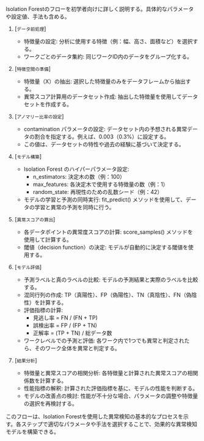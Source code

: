 Isolation Forestのフローを初学者向けに詳しく説明する。具体的なパラメータや設定値、手法も含める。

1. [`データ前処理`]
   - 特徴量の設定: 分析に使用する特徴（例：幅、高さ、面積など）を選択する。
   - ワークごとのデータ集約: 同じワークID内のデータをグループ化する。

2. [`特徴空間の準備`]
   - 特徴量（X）の抽出: 選択した特徴量のみをデータフレームから抽出する。
   - 異常スコア計算用のデータセット作成: 抽出した特徴量を使用してデータセットを作成する。

3. [`アノマリー比率の設定`]
   - contamination パラメータの設定: データセット内の予想される異常データの割合を指定する。例えば、0.003（0.3%）に設定する。
   - この値は、データセットの特性や過去の経験に基づいて決定する。

4. [`モデル構築`]
   - Isolation Forest のハイパーパラメータ設定:
     - n_estimators: 決定木の数（例：100）
     - max_features: 各決定木で使用する特徴量の数（例：1）
     - random_state: 再現性のための乱数シード（例：42）
   - モデルの学習と予測の同時実行: fit_predict() メソッドを使用して、データの学習と異常の予測を同時に行う。

5. [`異常スコアの算出`]
   - 各データポイントの異常度スコアの計算: score_samples() メソッドを使用して計算する。
   - 閾値（decision function）の決定: モデルが自動的に決定する閾値を使用する。

6. [`モデル評価`]
   - 予測ラベルと真のラベルの比較: モデルの予測結果と実際のラベルを比較する。
   - 混同行列の作成: TP（真陽性）、FP（偽陽性）、TN（真陰性）、FN（偽陰性）を計算する。
   - 評価指標の計算:
     - 見逃し率 = FN / (FN + TP)
     - 誤検出率 = FP / (FP + TN)
     - 正解率 = (TP + TN) / 総データ数
   - ワークレベルでの予測と評価: 各ワーク内で1つでも異常と判定されたら、そのワーク全体を異常と判定する。

7. [`結果分析`]
   - 特徴量と異常スコアの相関分析: 各特徴量と計算された異常スコアの相関係数を計算する。
   - 性能指標の解釈: 計算された評価指標を基に、モデルの性能を判断する。
   - モデルの改善点の検討: 性能が不十分な場合、パラメータの調整や特徴量の選択を再検討する。

このフローは、Isolation Forestを使用した異常検知の基本的なプロセスを示す。各ステップで適切なパラメータや手法を選択することで、効果的な異常検知モデルを構築できる。
